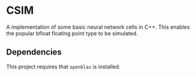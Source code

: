 # CSIM

A implementation of some basic neural network cells in C++. This enables the popular bfloat floating point type to be simulated. 

## Dependencies

This project requires that `openblas` is installed.
